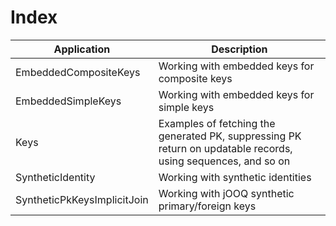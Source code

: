 # Index

| Application                  | Description
| -----------------------------|---------------------------------------------------------------------------------------------------------------|
| EmbeddedCompositeKeys        | Working with embedded keys for composite keys                                                                 |
| EmbeddedSimpleKeys           | Working with embedded keys for simple keys                                                                    |
| Keys                         | Examples of fetching the generated PK, suppressing PK return on updatable records, using sequences, and so on |
| SyntheticIdentity            | Working with synthetic identities                                                                             |
| SyntheticPkKeysImplicitJoin  | Working with jOOQ synthetic primary/foreign keys                                                              |